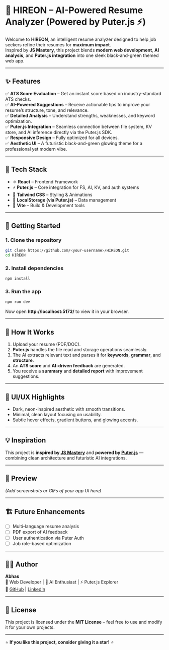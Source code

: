 # 🧠 HIREON – AI-Powered Resume Analyzer (Powered by Puter.js ⚡)

Welcome to **HIREON**, an intelligent resume analyzer designed to help job seekers refine their resumes for **maximum impact**.  
Inspired by **JS Mastery**, this project blends **modern web development**, **AI analysis**, and **Puter.js integration** into one sleek black-and-green themed web app.

---

## ✨ Features

✅ **ATS Score Evaluation** – Get an instant score based on industry-standard ATS checks.  
✅ **AI-Powered Suggestions** – Receive actionable tips to improve your resume’s structure, tone, and relevance.  
✅ **Detailed Analysis** – Understand strengths, weaknesses, and keyword optimization.  
✅ **Puter.js Integration** – Seamless connection between file system, KV store, and AI inference directly via the Puter.js SDK.  
✅ **Responsive Design** – Fully optimized for all devices.  
✅ **Aesthetic UI** – A futuristic black-and-green glowing theme for a professional yet modern vibe.  

---

## 🧩 Tech Stack

- ⚛️ **React** – Frontend Framework  
- ⚡ **Puter.js** – Core integration for FS, AI, KV, and auth systems  
- 🎨 **Tailwind CSS** – Styling & Animations    
- 💾 **LocalStorage (via Puter.js)** – Data management  
- 🔧 **Vite** – Build & Development tools  

---

## 🚀 Getting Started

### 1. Clone the repository
```bash
git clone https://github.com/<your-username>/HIREON.git
cd HIREON
```

### 2. Install dependencies
```bash
npm install
```

### 3. Run the app
```bash
npm run dev
```

Now open **http://localhost:5173/** to view it in your browser.

---

## 🧠 How It Works

1. Upload your resume (PDF/DOC).  
2. **Puter.js** handles the file read and storage operations seamlessly.  
3. The AI extracts relevant text and parses it for **keywords**, **grammar**, and **structure**.  
4. An **ATS score** and **AI-driven feedback** are generated.  
5. You receive a **summary** and **detailed report** with improvement suggestions.  

---

## 🎨 UI/UX Highlights

- Dark, neon-inspired aesthetic with smooth transitions.  
- Minimal, clean layout focusing on usability.  
- Subtle hover effects, gradient buttons, and glowing accents.  

---

## 💡 Inspiration

This project is **inspired by [JS Mastery](https://www.youtube.com/@jsmastery)** and **powered by [Puter.js](https://puter.com)** — combining clean architecture and futuristic AI integrations.

---

## 📸 Preview

*(Add screenshots or GIFs of your app UI here)*  

---

## 🏗️ Future Enhancements

- [ ] Multi-language resume analysis  
- [ ] PDF export of AI feedback  
- [ ] User authentication via Puter Auth  
- [ ] Job role-based optimization  

---

## 🧑‍💻 Author

**Abhas**  
💼 Web Developer | 🧠 AI Enthusiast | ⚡ Puter.js Explorer  
🔗 [GitHub](https://github.com/<your-username>) | [LinkedIn](https://linkedin.com/in/<your-profile>)

---

## 🪪 License

This project is licensed under the **MIT License** – feel free to use and modify it for your own projects.

---

⭐ **If you like this project, consider giving it a star!** ⭐
